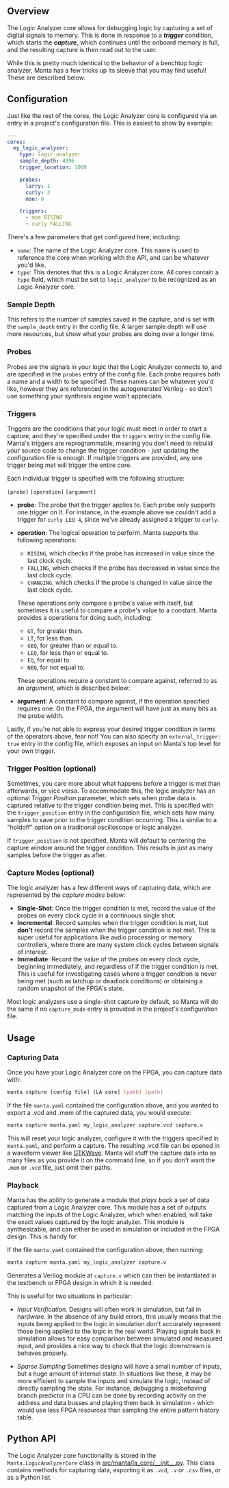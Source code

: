 ## Overview

The Logic Analyzer core allows for debugging logic by capturing a set of digital signals to memory. This is done in response to a ___trigger___ condition, which starts the ___capture___, which continues until the onboard memory is full, and the resulting capture is then read out to the user.

While this is pretty much identical to the behavior of a benchtop logic analyzer, Manta has a few tricks up its sleeve that you may find useful! These are described below:

## Configuration

Just like the rest of the cores, the Logic Analyzer core is configured via an entry in a project's configuration file. This is easiest to show by example:

```yaml
---
cores:
  my_logic_analyzer:
    type: logic_analyzer
    sample_depth: 4096
    trigger_location: 1000

    probes:
      larry: 1
      curly: 3
      moe: 9

    triggers:
      - moe RISING
      - curly FALLING
```

There's a few parameters that get configured here, including:

- `name`: The name of the Logic Analyzer core. This name is used to reference the core when working with the API, and can be whatever you'd like.
- `type`: This denotes that this is a Logic Analyzer core. All cores contain a `type` field, which must be set to `logic_analyzer` to be recognized as an Logic Analyzer core.

### Sample Depth
This refers to the number of samples saved in the capture, and is set with the `sample_depth` entry in the config file. A larger sample depth will use more resources, but show what your probes are doing over a longer time.

### Probes
Probes are the signals in your logic that the Logic Analyzer connects to, and are specified in the `probes` entry of the config file. Each probe requires both a name and a width to be specified. These names can be whatever you'd like, however they are referenced in the autogenerated Verilog - so don't use something your synthesis engine won't appreciate.

### Triggers
Triggers are the conditions that your logic must meet in order to start a capture, and they're specified under the `triggers` entry in the config file. Manta's triggers are reprogrammable, meaning you don't need to rebuild your source code to change the trigger condition - just updating the configuration file is enough. If multiple triggers are provided, any one trigger being met will trigger the entire core.

Each individual trigger is specified with the following structure:

`[probe]` `[operation]` `[argument]`

- __probe__: The probe that the trigger applies to. Each probe only supports one trigger on it. For instance, in the example above we couldn't add a trigger for `curly LEQ 4`, since we've already assigned a trigger to `curly`.

- __operation__: The logical operation to perform. Manta supports the following operations:
    - `RISING`, which checks if the probe has increased in value since the last clock cycle.
    - `FALLING`, which checks if the probe has decreased in value since the last clock cycle.
    - `CHANGING`, which checks if the probe is changed in value since the last clock cycle.

    These operations only compare a probe's value with itself, but sometimes it is useful to compare a probe's value to a constant. Manta provides a operations for doing such, including:

    - `GT`,  for greater than.
    - `LT`,  for less than.
    - `GEQ`, for greater than or equal to.
    - `LEQ`, for less than or equal to.
    - `EQ`, for equal to.
    - `NEQ`, for not equal to.

    These operations require a constant to compare against, referred to as an _argument_, which is described below:

- __argument__: A constant to compare against, if the operation specified requires one. On the FPGA, the argument will have just as many bits as the probe width.

Lastly, if you're not able to express your desired trigger condition in terms of the operators above, fear not! You can also specify an `external_trigger: true` entry in the config file, which exposes an input on Manta's top level for your own trigger.

### Trigger Position (optional)
Sometimes, you care more about what happens before a trigger is met than afterwards, or vice versa. To accommodate this, the logic analyzer has an optional _Trigger Position_ parameter, which sets when probe data is captured relative to the trigger condition being met. This is specified with the `trigger_position` entry in the configuration file, which sets how many samples to save prior to the trigger condition occurring. This is similar to a "holdoff" option on a traditional oscilloscope or logic analyzer.

If `trigger_position` is not specified, Manta will default to centering the capture window around the trigger condition. This results in just as many samples before the trigger as after.

### Capture Modes (optional)
The logic analyzer has a few different ways of capturing data, which are represented by the _capture modes_ below:

- __Single-Shot__: Once the trigger condition is met, record the value of the probes on every clock cycle in a continuous single shot.
- __Incremental__: Record samples when the trigger condition is met, but __don't__ record the samples when the trigger condition is not met. This is super useful for applications like audio processing or memory controllers, where there are many system clock cycles between signals of interest.
- __Immediate__: Record the value of the probes on every clock cycle, beginning immediately, and regardless of if the trigger condition is met. This is useful for investigating cases where a trigger condition is never being met (such as latchup or deadlock conditions) or obtaining a random snapshot of the FPGA's state.

Most logic analyzers use a single-shot capture by default, so Manta will do the same if no `capture_mode` entry is provided in the project's configuration file.

## Usage

### Capturing Data

Once you have your Logic Analyzer core on the FPGA, you can capture data with:

```bash
manta capture [config file] [LA core] [path] [path]
```

If the file `manta.yaml` contained the configuration above, and you wanted to export a .vcd and .mem of the captured data, you would execute:

```bash
manta capture manta.yaml my_logic_analyzer capture.vcd capture.v
```

This will reset your logic analyzer, configure it with the triggers specified in `manta.yaml`, and perform a capture. The resulting .vcd file can be opened in a waveform viewer like [GTKWave](https://gtkwave.sourceforge.net/). Manta will stuff the capture data into as many files as you provide it on the command line, so if you don't want the `.mem` or `.vcd` file, just omit their paths.


### Playback

Manta has the ability to generate a module that _plays back_ a set of data captured from a Logic Analyzer core. This module has a set of outputs matching the inputs of the Logic Analyzer, which when enabled, will take the exact values captured by the logic analyzer. This module is synthesizable, and can either be used in simulation or included in the FPGA design. This is handy for

If the file `manta.yaml` contained the configuration above, then running:
```bash
manta capture manta.yaml my_logic_analyzer capture.v
```

Generates a Verilog module at `capture.v` which can then be instantiated in the testbench or FPGA design in which it is needed.

This is useful for two situations in particular:

- _Input Verification._ Designs will often work in simulation, but fail in hardware. In the absence of any build errors, this usually means that the inputs being applied to the logic in simulation don't accurately represent those being applied to the logic in the real world. Playing signals back in simulation allows for easy comparison between simulated and measured input, and provides a nice way to check that the logic downstream is behaves properly.

- _Sparse Sampling_ Sometimes designs will have a small number of inputs, but a huge amount of internal state. In situations like these, it may be more efficient to sample the inputs and simulate the logic, instead of directly sampling the state. For instance, debugging a misbehaving branch predictor in a CPU can be done by recording activity on the address and data busses and playing them back in simulation - which would use less FPGA resources than sampling the entire pattern history table.

## Python API
The Logic Analyzer core functionality is stored in the `Manta.LogicAnalyzerCore` class in [src/manta/la_core/\_\_init\_\_.py](https://github.com/fischermoseley/manta/blob/main/src/manta/la_core/__init__.py). This class contains methods for capturing data, exporting it as `.vcd`, `.v` or `.csv` files, or as a Python list.

